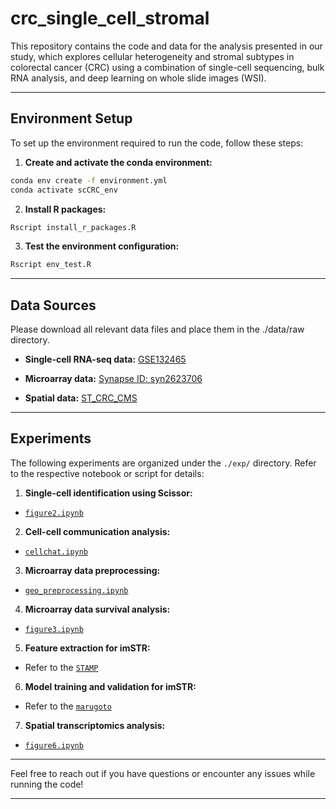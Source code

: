 # crc_single_cell_stromal

This repository contains the code and data for the analysis presented in our study, which explores cellular heterogeneity and stromal subtypes in colorectal cancer (CRC) using a combination of single-cell sequencing, bulk RNA analysis, and deep learning on whole slide images (WSI).

---


## Environment Setup 

To set up the environment required to run the code, follow these steps:
 
1. **Create and activate the conda environment:** 

```bash
conda env create -f environment.yml  
conda activate scCRC_env
```
 
2. **Install R packages:** 

```bash
Rscript install_r_packages.R
```
 
3. **Test the environment configuration:** 

```bash
Rscript env_test.R
```


---


## Data Sources 
Please download all relevant data files and place them in the ./data/raw directory.
- **Single-cell RNA-seq data:** 
[GSE132465](https://www.ncbi.nlm.nih.gov/geo/query/acc.cgi?acc=GSE132465)
 
- **Microarray data:** 
[Synapse ID: syn2623706](https://www.synapse.org/Synapse:syn2623706/wiki/67246)

- **Spatial data:** 
[ST_CRC_CMS](https://zenodo.org/records/7760264)


---


## Experiments 
The following experiments are organized under the `./exp/` directory. Refer to the respective notebook or script for details: 
1. **Single-cell identification using Scissor:**  
  - [`figure2.ipynb`](https://github.com/KatherLab/crc_single_cell_stromal/exp/figure2.ipynb)
 
2. **Cell-cell communication analysis:**  
  - [`cellchat.ipynb`](https://github.com/KatherLab/crc_single_cell_stromal/exp/cellchat.ipynb)
 
3. **Microarray data preprocessing:**  
  - [`geo_preprocessing.ipynb`](https://github.com/KatherLab/crc_single_cell_stromal/exp/geo_preprocessing.ipynb)
 
4. **Microarray data survival analysis:**  
  - [`figure3.ipynb`](https://github.com/KatherLab/crc_single_cell_stromal/exp/figure3.ipynb)
  
 
5. **Feature extraction for imSTR:**  
  - Refer to the [`STAMP`](https://github.com/KatherLab/STAMP)
 
6. **Model training and validation for imSTR:**  
  - Refer to the [`marugoto`](https://github.com/KatherLab/marugoto/tree/attmil-regression)
 
7. **Spatial transcriptomics analysis:**  
  - [`figure6.ipynb`](https://github.com/KatherLab/crc_single_cell_stromal/exp/figure6.ipynb)


---


Feel free to reach out if you have questions or encounter any issues while running the code!


---
